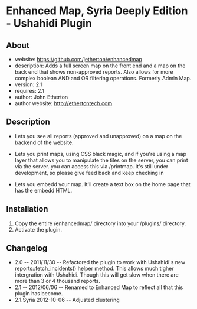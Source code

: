 Enhanced Map, Syria Deeply Edition - Ushahidi Plugin
=================
About
-----
* website: https://github.com/jetherton/enhancedmap
* description: Adds a full screen map on the front end and a map on the back end that shows non-approved reports. Also allows for more complex boolean AND and OR filtering operations. Formerly Admin Map.
* version: 2.1
* requires: 2.1
* author: John Etherton
* author website: http://ethertontech.com

Description
-----------------
* Lets you see all reports (approved and unapproved) on a map on the backend of the website.

* Lets you print maps, using CSS black magic, and if you're using a map layer that allows you 
to manipulate the tiles on the server, you can print via the server. you can access this via
/printmap. It's still under development, so please give feed back and keep checking in

* Lets you embedd your map. It'll create a text box on the home page that has the embedd HTML.


Installation
----------------
1. Copy the entire /enhancedmap/ directory into your /plugins/ directory.
2. Activate the plugin.

Changelog
----------------
* 2.0 -- 2011/11/30 -- Refactored the plugin to work with Ushahidi's new reports::fetch_incidents() helper method. This allows much tigher intergration with Ushahidi. Though this will get slow when there are more than 3 or 4 thousand reports.
* 2.1 -- 2012/06/06 -- Renamed to Enhanced Map to reflect all that this plugin has become.
* 2.1.Syria 2012-10-06 -- Adjusted clustering
